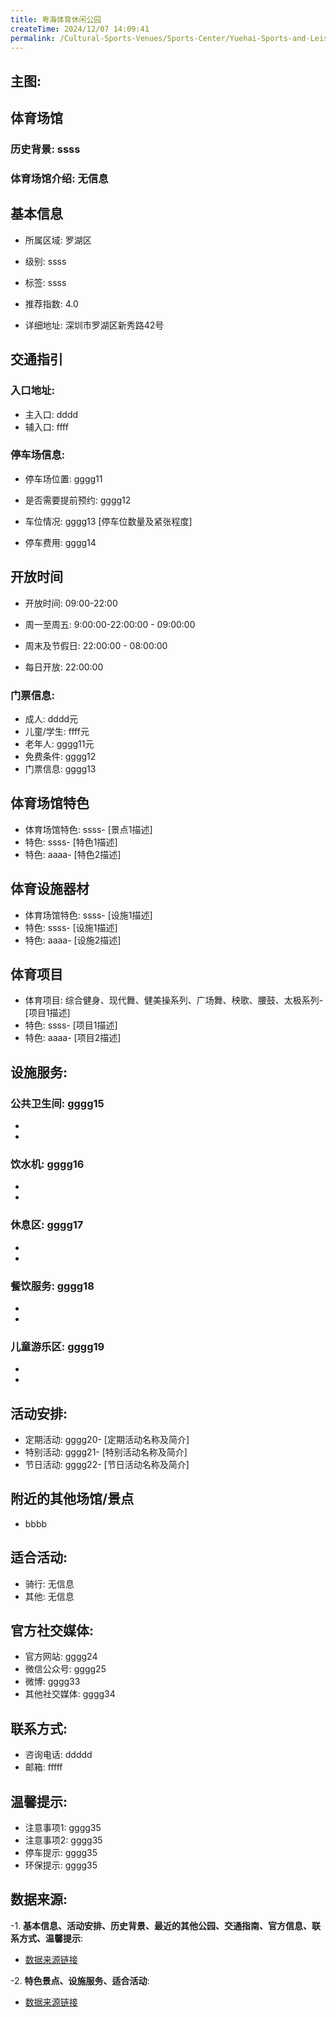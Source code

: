 ```yaml
---
title: 粤海体育休闲公园
createTime: 2024/12/07 14:09:41
permalink: /Cultural-Sports-Venues/Sports-Center/Yuehai-Sports-and-Leisure-Park/
---
```


## 主图:
<ImageCard
image="https://www.sztyzx.com.cn/public/uploads/images/20240326/2f25e8521cf7b0a61acfd3518543449f.png"
title= "粤海体育休闲公园"
description= "ssss"
date="2024/12/07"
href="/"
author="sunshang-hl"
/>
## 体育场馆
### 历史背景: ssss
### 体育场馆介绍: 无信息
## 基本信息

- 所属区域: 罗湖区

- 级别: ssss

- 标签: ssss

- 推荐指数: 4.0

- 详细地址: 深圳市罗湖区新秀路42号

## 交通指引

### 入口地址:
- 主入口: dddd
- 辅入口: ffff
### 停车场信息:
- 停车场位置: gggg11

- 是否需要提前预约: gggg12

- 车位情况: gggg13 [停车位数量及紧张程度]

- 停车费用: gggg14

## 开放时间
- 开放时间: 09:00-22:00

- 周一至周五: 9:00:00-22:00:00 - 09:00:00
- 周末及节假日: 22:00:00 - 08:00:00
- 每日开放: 22:00:00

### 门票信息:
- 成人: dddd元
- 儿童/学生: ffff元
- 老年人: gggg11元
- 免费条件: gggg12
- 门票信息: gggg13
## 体育场馆特色
- 体育场馆特色: ssss- [景点1描述]
- 特色: ssss- [特色1描述]
- 特色: aaaa- [特色2描述]
## 体育设施器材
- 体育场馆特色: ssss- [设施1描述]
- 特色: ssss- [设施1描述]
- 特色: aaaa- [设施2描述]
## 体育项目
- 体育项目: 综合健身、现代舞、健美操系列、广场舞、秧歌、腰鼓、太极系列- [项目1描述]
- 特色: ssss- [项目1描述]
- 特色: aaaa- [项目2描述]
## 设施服务:
### 公共卫生间: gggg15
- 
- 
### 饮水机: gggg16
- 
- 
### 休息区: gggg17
- 
- 
### 餐饮服务: gggg18
- 
- 
### 儿童游乐区: gggg19
- 
- 
## 活动安排:
- 定期活动: gggg20- [定期活动名称及简介]
- 特别活动: gggg21- [特别活动名称及简介]
- 节日活动: gggg22- [节日活动名称及简介]
## 附近的其他场馆/景点
- bbbb

## 适合活动:
- 骑行: 无信息
- 其他: 无信息

## 官方社交媒体:
- 官方网站: gggg24
- 微信公众号: gggg25
- 微博: gggg33
- 其他社交媒体: gggg34

## 联系方式:
- 咨询电话: ddddd 
- 邮箱: fffff

## 温馨提示:
- 注意事项1: gggg35
- 注意事项2: gggg35
- 停车提示: gggg35
- 环保提示: gggg35

## 数据来源:
-1. **基本信息、活动安排、历史背景、最近的其他公园、交通指南、官方信息、联系方式、温馨提示**:
- [数据来源链接](http://wtl.sz.gov.cn/ggfw/tyl/zytycgylb/index.html)

-2. **特色景点、设施服务、适合活动**:
- [数据来源链接](http://wtl.sz.gov.cn/ggfw/tyl/zytycgylb/index.html)

